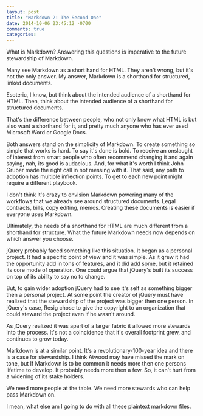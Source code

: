 ```yaml
---
layout: post
title: "Markdown 2: The Second One"
date: 2014-10-06 23:45:12 -0700
comments: true
categories: 
---
```


What is Markdown? Answering this questions is imperative to the future stewardship of Markdown.

Many see Markdown as a short hand for HTML. They aren't wrong, but it's not the only answer. My answer, Markdown is a shorthand for structured, linked documents.

Esoteric, I know, but think about the intended audience of a shorthand for HTML. Then, think about the intended audience of a shorthand for structured documents.

That's the difference between people, who not only know what HTML is but also want a shorthand for it, and pretty much anyone who has ever used Microsoft Word or Google Docs.

Both answers stand on the simplicity of Markdown. To create something so simple that works is hard. To say it's done is bold. To receive an onslaught of interest from smart people who often recommend changing it and again saying, nah, its good is audacious. And, for what it's worth I think John Gruber made the right call in not messing with it. That said, any path to adoption has multiple inflection points. To get to each new point might require a different playbook.

I don't think it's crazy to envision Markdown powering many of the workflows that we already see around structured documents. Legal contracts, bills, copy editing, memos. Creating these documents is easier if everyone uses Markdown. 

Ultimately, the needs of a shorthand for HTML are much different from a shorthand for structure. What the future Markdown needs now depends on which answer you choose.

jQuery probably faced something like this situation. It began as a personal project. It had a specific point of view and it was simple. As it grew it had the opportunity add in tons of features, and it did add some, but it retained its core mode of operation. One could argue that jQuery's built its success on top of its ability to say no to change.

But, to gain wider adoption jQuery had to see it's self as something bigger then a personal project. At some point the creator of jQuery must have realized that the stewardship of the project was bigger then one person. In jQuery's case, Resig chose to give the copyright to an organization that could steward the project even if he wasn't around.

As jQuery realized it was apart of a larger fabric it allowed more stewards into the process. It's not a coincidence that it's overall footprint grew, and continues to grow today.

Markdown is at a similar point. It's a revolutionary-100-year idea and there is a case for stewardship. I think Atwood may have missed the mark on tone, but If Markdown is to be common it needs more then one persons lifetime to develop. It probably needs more then a few. So, it can't hurt from a widening of its stake holders.

We need more people at the table. We need more stewards who can help pass Markdown on.

I mean, what else am I going to do with all these plaintext markdown files.
